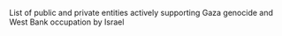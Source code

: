 List of public and private entities actively supporting Gaza genocide and West Bank occupation by Israel
